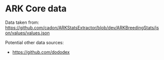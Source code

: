 # ARK Core data

Data taken from: https://github.com/cadon/ARKStatsExtractor/blob/dev/ARKBreedingStats/json/values/values.json

Potential other data sources:
 - https://github.com/dododex
